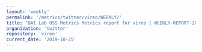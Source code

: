 ```yaml
---
layout: 'weekly'
permalink: '/metrics/twitter/vireo/WEEKLY/'
title: 'DAI Lab OSS Metrics Metrics report for vireo | WEEKLY-REPORT-2019-10-25'
organization: 'twitter'
repository: 'vireo'
current_date: '2019-10-25'
---
```

